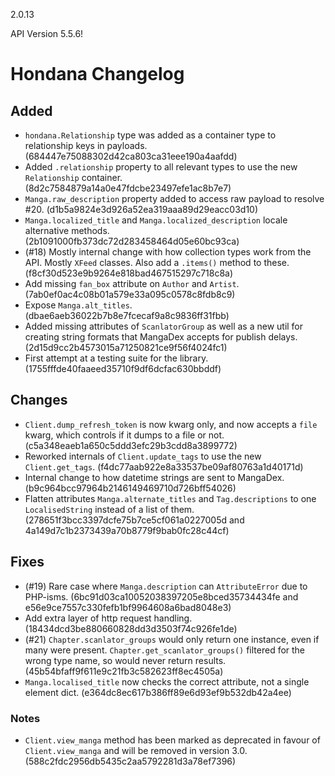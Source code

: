 2.0.13

API Version 5.5.6!

# Hondana Changelog

## Added
- `hondana.Relationship` type was added as a container type to relationship keys in payloads. (684447e75088302d42ca803ca31eee190a4aafdd)
- Added `.relationship` property to all relevant types to use the new `Relationship` container. (8d2c7584879a14a0e47fdcbe23497efe1ac8b7e7)
- `Manga.raw_description` property added to access raw payload to resolve #20. (d1b5a9824e3d926a52ea319aaa89d29eacc03d10)
- `Manga.localized_title` and `Manga.localized_description` locale alternative methods. (2b1091000fb373dc72d283458464d05e60bc93ca)
- (#18) Mostly internal change with how collection types work from the API. Mostly `XFeed` classes. Also add a `.items()` method to these. (f8cf30d523e9b9264e818bad467515297c718c8a)
- Add missing `fan_box` attribute on `Author` and `Artist`. (7ab0ef0ac4c08b01a579e33a095c0578c8fdb8c9)
- Expose `Manga.alt_titles`. (dbae6aeb36022b7b8e7fcecaf9a8c9836ff31fbb)
- Added missing attributes of `ScanlatorGroup` as well as a new util for creating string formats that MangaDex accepts for publish delays. (2d15d9cc2b4573015a71250821ce9f56f4024fc1)
- First attempt at a testing suite for the library. (1755fffde40faaeed35710f9df6dcfac630bbddf)

## Changes
- `Client.dump_refresh_token` is now kwarg only, and now accepts a `file` kwarg, which controls if it dumps to a file or not. (c5a348eaeb1a650c5ddd3efc29b3cdd8a3899772)
- Reworked internals of `Client.update_tags` to use the new `Client.get_tags`. (f4dc77aab922e8a33537be09af80763a1d40171d)
- Internal change to how datetime strings are sent to MangaDex. (b9c964bcc97964b2146149469710d726bff54026)
- Flatten attributes `Manga.alternate_titles` and `Tag.descriptions` to one `LocalisedString` instead of a list of them. (278651f3bcc3397dcfe75b7ce5cf061a0227005d and 4a149d7c1b2373439a70b8779f9bab0fc28c44cf)

## Fixes
- (#19) Rare case where `Manga.description` can `AttributeError` due to PHP-isms. (6bc91d03ca10052038397205e8bced35734434fe and e56e9ce7557c330fefb1bf9964608a6bad8048e3)
- Add extra layer of http request handling. (18434dcd3be880660828dd3d3503f74c926fe1de)
- (#21) `Chapter.scanlator_groups` would only return one instance, even if many were present. `Chapter.get_scanlator_groups()` filtered for the wrong type name, so would never return results. (45b54bfaff9f611e9c21fb3c582623ff8ec4505a)
- `Manga.localised_title` now checks the correct attribute, not a single element dict. (e364dc8ec617b386ff89e6d93ef9b532db42a4ee)

### Notes
- `Client.view_manga` method has been marked as deprecated in favour of `Client.view_manga` and will be removed in version 3.0. (588c2fdc2956db5435c2aa5792281d3a78ef7396)
